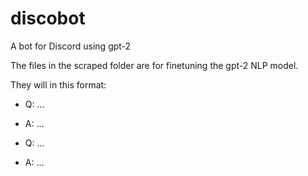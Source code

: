 # discobot

A bot for Discord using gpt-2

The files in the scraped folder are for finetuning the gpt-2 NLP model.

They will in this format:

- Q: ...
- A: ...

- Q: ...
- A: ...
